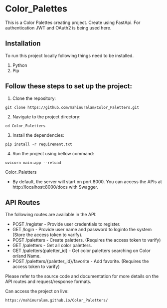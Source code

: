 # Color_Palettes

This is a Color Palettes creating project. Create using FastApi. For authentication JWT and OAuth2 is being used here.

## Installation

To run this project locally following things need to be installed.

1. Python
2. Pip

## Follow these steps to set up the project:

1. Clone the repository:

```
git clone https://github.com/mahinuralam/Color_Paletters.git
```

2. Navigate to the project directory:

```
cd Color_Paletters
```

3. Install the dependencies:

```
pip install -r requirement.txt
```

4. Run the project using bellow command:

```
uvicorn main:app --reload
```

Color_Paletters

- By default, the server will start on port 8000. You can access the APIs at http://localhost:8000/docs with Swagger.

## API Routes

The following routes are available in the API:

- POST /register - Provide user credentials to register.
- GET /login - Provide user name and password to loginto the system (Store the access token to varify).
- POST /paletters - Create paletters. (Requires the access token to varify)
- GET /paletters - Get all color paletters.
- GET /paletters{paletter_id} - Get color paletters searching on Color or/and Name.
- POST /paletters/{paletter_id}/favorite - Add favorite. (Requires the access token to varify)

Please refer to the source code and documentation for more details on the API routes and request/response formats.

Can access the project on live:

```
https://mahinuralam.github.io/Color_Paletters/
```
